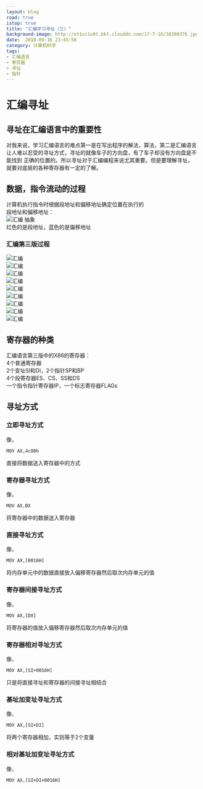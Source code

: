 ```yaml
---
layout: blog
road: true
istop: true
title: "汇编学习寻址（三）"
background-image: http://ot1cc1u9t.bkt.clouddn.com/17-7-16/38390376.jpg
date:  2018-09-16 23:45:56
category: 计算机科学
tags:
- 汇编语言
- 寄存器
- 寻址
- 指针
---
```


# 汇编寻址
## 寻址在汇编语言中的重要性
对我来说，学习汇编语言的难点第一是在写出程序的解法，算法，第二是汇编语言让人难以忍受的寻址方式，寻址的就像车子的方向盘，有了车子却没有方向盘是不能找到
正确的位置的。所以寻址对于汇编编程来说尤其重要。但是要理解寻址，就要对底层的各种寄存器有一定的了解。

## 数据，指令流动的过程
计算机执行指令时根据段地址和偏移地址确定位置在执行的  
段地址和偏移地址：  
![汇编](https://github.com/diqiu11/digongzi.github.io/raw/master/style/images/4.PNG)
抽象  
红色的是段地址，蓝色的是偏移地址
### 汇编第三版过程
![汇编](https://github.com/diqiu11/digongzi.github.io/raw/master/style/images/5.PNG)  
![汇编](https://github.com/diqiu11/digongzi.github.io/raw/master/style/images/6.PNG)  
![汇编](https://github.com/diqiu11/digongzi.github.io/raw/master/style/images/7.PNG)  
![汇编](https://github.com/diqiu11/digongzi.github.io/raw/master/style/images/8.PNG)  
![汇编](https://github.com/diqiu11/digongzi.github.io/raw/master/style/images/9.PNG)  
![汇编](https://github.com/diqiu11/digongzi.github.io/raw/master/style/images/10.PNG)  
![汇编](https://github.com/diqiu11/digongzi.github.io/raw/master/style/images/11.PNG)  
![汇编](https://github.com/diqiu11/digongzi.github.io/raw/master/style/images/12.PNG)  
![汇编](https://github.com/diqiu11/digongzi.github.io/raw/master/style/images/13.PNG)  

## 寄存器的种类
汇编语言第三版中的X86的寄存器：  
4个普通寄存器  
2个变址SI和DI，2个指针SP和BP  
4个段寄存器ES、CS、SS和DS  
一个指令指针寄存器IP，一个标志寄存器FLAGs  

## 寻址方式
### 立即寻址方式
像，
```
MOV AX,4c00h
```
直接将数据送入寄存器中的方式
### 寄存器寻址方式
像，
```
MOV AX,BX
```
将寄存器中的数据送入寄存器
### 直接寻址方式
像，
```
MOV AX,[0016H]
```
将内存单元中的数据直接放入偏移寄存器然后取次内存单元的值
### 寄存器间接寻址方式
像，
```
MOV AX,[DX]
```
将寄存器的值放入偏移寄存器然后取次内存单元的值
### 寄存器相对寻址方式
像，
```
MOV AX,[SI+0016H]
```
只是将直接寻址和寄存器的间接寻址相结合
### 基址加变址寻址方式
像，
```
MOV AX,[SI+DI]
```
将两个寄存器相加，实则等于2个变量
### 相对基址加变址寻址方式
像，
```
MOV AX,[SI+DI+0016H]
```

